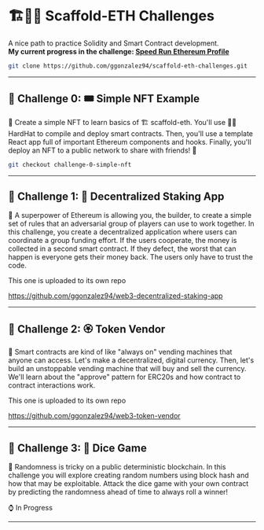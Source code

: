 # 🏗👷🏾 Scaffold-ETH Challenges

A nice path to practice Solidity and Smart Contract development.  
**My current progress in the challenge:
[Speed Run Ethereum Profile](https://speedrunethereum.com/builders/0xa935CEC3c5Ef99D7F1016674DEFd455Ef06776C5)**

``` bash 
git clone https://github.com/ggonzalez94/scaffold-eth-challenges.git
```
---

## 🚩 Challenge 0: 🎟 Simple NFT Example

🎫 Create a simple NFT to learn basics of 🏗 scaffold-eth. You'll use 👷‍♀️ HardHat to compile and deploy smart contracts. Then, you'll use a template React app full of important Ethereum components and hooks. Finally, you'll deploy an NFT to a public network to share with friends! 🚀

``` bash 
git checkout challenge-0-simple-nft
```

---

## 🚩 Challenge 1: 🥩 Decentralized Staking App

🦸 A superpower of Ethereum is allowing you, the builder, to create a simple set of rules that an adversarial group of players can use to work together. In this challenge, you create a decentralized application where users can coordinate a group funding effort. If the users cooperate, the money is collected in a second smart contract. If they defect, the worst that can happen is everyone gets their money back. The users only have to trust the code.  

This one is uploaded to its own repo

https://github.com/ggonzalez94/web3-decentralized-staking-app

---

## 🚩 Challenge 2: 🏵 Token Vendor

🤖 Smart contracts are kind of like "always on" vending machines that anyone can access. Let's make a decentralized, digital currency. Then, let's build an unstoppable vending machine that will buy and sell the currency. We'll learn about the "approve" pattern for ERC20s and how contract to contract interactions work.

This one is uploaded to its own repo

https://github.com/ggonzalez94/web3-token-vendor

---

## 🚩 Challenge 3: 🎲 Dice Game

🎰 Randomness is tricky on a public deterministic blockchain.  In this challenge you will explore creating random numbers using block hash and how that may be exploitable.  Attack the dice game with your own contract by predicting the randomness ahead of time to always roll a winner!

⌚ In Progress

---